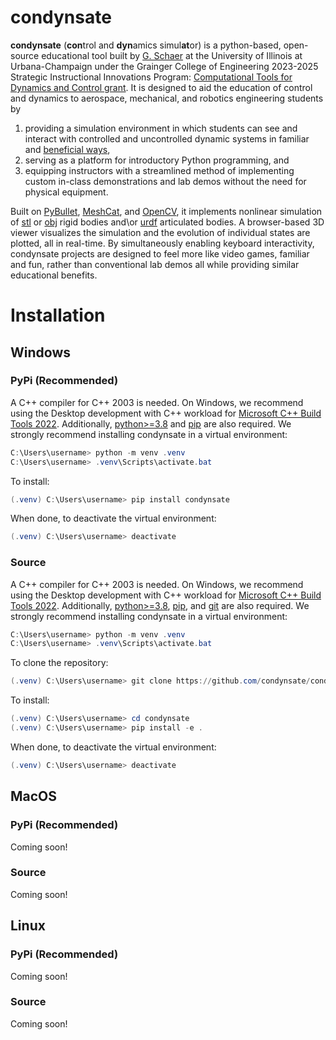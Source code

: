 # condynsate

**condynsate** (**con**trol and **dyn**amics simul**at**or) is a python-based, open-source educational tool built by [G. Schaer](http://bretl.csl.illinois.edu/people) at the University of Illinois at Urbana-Champaign under the Grainger College of Engineering 2023-2025 Strategic Instructional Innovations Program: [Computational Tools for Dynamics and Control grant](https://ae3.grainger.illinois.edu/programs/siip-grants/64459). It is designed to aid the education of control and dynamics to aerospace, mechanical, and robotics engineering students by

1. providing a simulation environment in which students can see and interact with controlled and uncontrolled dynamic systems in familiar and [beneficial ways](https://doi.org/10.3390/educsci13070747), 
2. serving as a platform for introductory Python programming, and
3. equipping instructors with a streamlined method of implementing custom in-class demonstrations and lab demos without the need for physical equipment.

Built on [PyBullet](https://pybullet.org/wordpress/), [MeshCat](https://github.com/meshcat-dev/meshcat-python/), and [OpenCV](https://opencv.org/), it implements nonlinear simulation of [stl](https://en.wikipedia.org/wiki/STL_(file_format)/) or [obj](https://en.wikipedia.org/wiki/Wavefront_.obj_file/) rigid bodies and\or [urdf](http://wiki.ros.org/urd/) articulated bodies. A browser-based 3D viewer visualizes the simulation and the evolution of individual states are plotted, all in real-time. By simultaneously enabling keyboard interactivity, condynsate projects are designed to feel more like video games, familiar and fun, rather than conventional lab demos all while providing similar educational benefits. 

# Installation
## Windows

### PyPi (Recommended)
A C++ compiler for C++ 2003 is needed. On Windows, we recommend using the Desktop development with C++ workload for [Microsoft C++ Build Tools 2022](https://visualstudio.microsoft.com/visual-cpp-build-tools/). Additionally, [python>=3.8](https://www.python.org/) and [pip](https://pip.pypa.io/en/stable/) are also required. We strongly recommend installing condynsate in a virtual environment:

```powershell
C:\Users\username> python -m venv .venv
C:\Users\username> .venv\Scripts\activate.bat
```

To install:

```powershell
(.venv) C:\Users\username> pip install condynsate
```

When done, to deactivate the virtual environment:

```powershell
(.venv) C:\Users\username> deactivate
```

### Source
A C++ compiler for C++ 2003 is needed. On Windows, we recommend using the Desktop development with C++ workload for [Microsoft C++ Build Tools 2022](https://visualstudio.microsoft.com/visual-cpp-build-tools/). Additionally, [python>=3.8](https://www.python.org/), [pip](https://pip.pypa.io/en/stable/), and [git](https://git-scm.com/) are also required. We strongly recommend installing condynsate in a virtual environment:

```powershell
C:\Users\username> python -m venv .venv
C:\Users\username> .venv\Scripts\activate.bat
```

To clone the repository:

```powershell
(.venv) C:\Users\username> git clone https://github.com/condynsate/condynsate.git
```

To install:

```powershell
(.venv) C:\Users\username> cd condynsate
(.venv) C:\Users\username> pip install -e .
```

When done, to deactivate the virtual environment:

```powershell
(.venv) C:\Users\username> deactivate
```

## MacOS
### PyPi (Recommended)
Coming soon!

### Source
Coming soon!

## Linux
### PyPi (Recommended)
Coming soon!

### Source
Coming soon!
